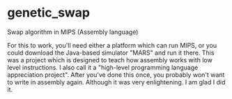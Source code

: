 # genetic_swap
Swap algorithm in MIPS (Assembly language)

For this to work, you'll need either a platform which can run MIPS, or you could download the Java-based simulator "MARS"
and run it there. This was a project which is designed to teach how assembly works with low level instructions. I also call it
a "high-level programming language appreciation project". After you've done this once, you probably won't want to write in
assembly again. Although it was very enlightening. I am glad I did it.
